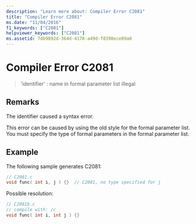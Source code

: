 ```yaml
---
description: "Learn more about: Compiler Error C2081"
title: "Compiler Error C2081"
ms.date: "11/04/2016"
f1_keywords: ["C2081"]
helpviewer_keywords: ["C2081"]
ms.assetid: 7db9892d-364d-4178-a49d-f8398ece09a0
---
```

# Compiler Error C2081

> 'identifier' : name in formal parameter list illegal

## Remarks

The identifier caused a syntax error.

This error can be caused by using the old style for the formal parameter list. You must specify the type of formal parameters in the formal parameter list.

## Example

The following sample generates C2081:

```c
// C2081.c
void func( int i, j ) {}  // C2081, no type specified for j
```

Possible resolution:

```c
// C2081b.c
// compile with: /c
void func( int i, int j ) {}
```
